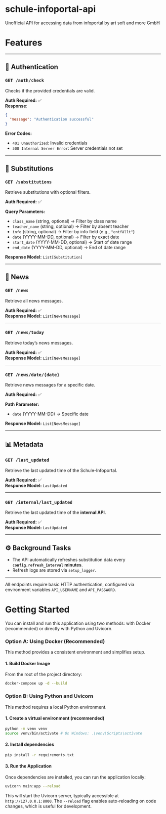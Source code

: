# schule-infoportal-api

Unofficial API for accessing data from infoportal by art soft and more GmbH

# Features
---

## 🔑 Authentication

### `GET /auth/check`

Checks if the provided credentials are valid.

**Auth Required:** ✅  
**Response:**
```json
{
  "message": "Authentication successful"
}
```

**Error Codes:**
- `401 Unauthorized`: Invalid credentials
- `500 Internal Server Error`: Server credentials not set

---

## 📅 Substitutions

### `GET /substitutions`

Retrieve substitutions with optional filters.

**Auth Required:** ✅  

**Query Parameters:**
- `class_name` (string, optional) → Filter by class name  
- `teacher_name` (string, optional) → Filter by absent teacher  
- `info` (string, optional) → Filter by info field (e.g., `"entfällt"`)  
- `date` (YYYY-MM-DD, optional) → Filter by exact date  
- `start_date` (YYYY-MM-DD, optional) → Start of date range  
- `end_date` (YYYY-MM-DD, optional) → End of date range  

**Response Model:** `List[Substitution]`

---

## 📰 News

### `GET /news`

Retrieve all news messages.

**Auth Required:** ✅  
**Response Model:** `List[NewsMessage]`

---

### `GET /news/today`

Retrieve today’s news messages.

**Auth Required:** ✅  
**Response Model:** `List[NewsMessage]`

---

### `GET /news/date/{date}`

Retrieve news messages for a specific date.

**Auth Required:** ✅  

**Path Parameter:**
- `date` (YYYY-MM-DD) → Specific date

**Response Model:** `List[NewsMessage]`

---

## 📊 Metadata

### `GET /last_updated`

Retrieve the last updated time of the Schule-Infoportal.

**Auth Required:** ✅  
**Response Model:** `LastUpdated`

---

### `GET /internal/last_updated`

Retrieve the last updated time of the **internal API**.

**Auth Required:** ✅  
**Response Model:** `LastUpdated`

---

## ⚙️ Background Tasks

- The API automatically refreshes substitution data every **`config.refresh_interval` minutes**.
- Refresh logs are stored via `setup_logger`.

---

All endpoints require basic HTTP authentication, configured via environment variables `API_USERNAME` and `API_PASSWORD`.

# Getting Started

You can install and run this application using two methods: with Docker (recommended) or directly with Python and Uvicorn.

### Option A: Using Docker (Recommended)

This method provides a consistent environment and simplifies setup.

#### 1. Build Docker Image

From the root of the project directory:

```bash
docker-compose up -d --build
```

### Option B: Using Python and Uvicorn

This method requires a local Python environment.

#### 1. Create a virtual environment (recommended)

```bash
python -m venv venv
source venv/bin/activate # On Windows: .\venv\Scripts\activate
```

#### 2. Install dependencies

```bash
pip install -r requirements.txt
```

#### 3. Run the Application

Once dependencies are installed, you can run the application locally:

```bash
uvicorn main:app --reload
```
This will start the Uvicorn server, typically accessible at `http://127.0.0.1:8000`. The `--reload` flag enables auto-reloading on code changes, which is useful for development.
